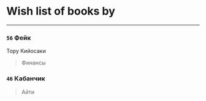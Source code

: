 # Wish list of books by [](https://plus.google.com/u/0/116049106351328726122/)
---

### `56` Фейк
Тору Кийосаки
> Финансы

### `46` Кабанчик
> Айти

